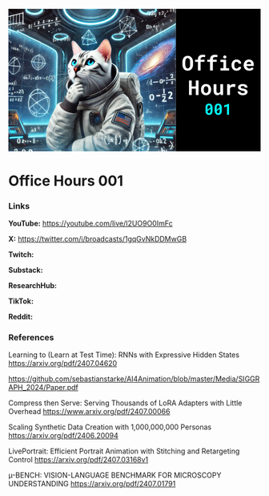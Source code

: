 ![thumbnail](thumbnail.png)

# Office Hours 001

### Links

**YouTube:** https://youtube.com/live/I2UO9O0ImFc

**X:** https://twitter.com/i/broadcasts/1gqGvNkDDMwGB

**Twitch:**

**Substack:**

**ResearchHub:**

**TikTok:**

**Reddit:**

### References

Learning to (Learn at Test Time): RNNs with Expressive Hidden States
https://arxiv.org/pdf/2407.04620

https://github.com/sebastianstarke/AI4Animation/blob/master/Media/SIGGRAPH_2024/Paper.pdf

Compress then Serve: Serving Thousands of LoRA
Adapters with Little Overhead
https://www.arxiv.org/pdf/2407.00066

Scaling Synthetic Data Creation with 1,000,000,000 Personas
https://arxiv.org/pdf/2406.20094

LivePortrait: Efficient Portrait Animation with Stitching and Retargeting Control
https://arxiv.org/pdf/2407.03168v1

µ-BENCH: VISION-LANGUAGE BENCHMARK FOR MICROSCOPY
UNDERSTANDING
https://arxiv.org/pdf/2407.01791